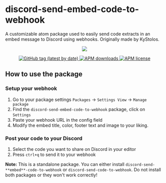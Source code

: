 # discord-send-embed-code-to-webhook
A customizable atom package used to easily send code extracts in an embed message to Discord using webhooks. Originally made by KyStolos.

<p align="center">
  <a href="https://github.com/XXCoreRangerX/discord-send-embed-code-to-webhook/tags">
    <img src="https://user-images.githubusercontent.com/61242573/111846640-88ede300-8907-11eb-9826-8f8c403e9adc.png">
  </a>
<p/>

<p align="center">
  <a href="https://github.com/XXCoreRangerX/discord-send-embed-code-to-webhook/tags">
    <img src="https://img.shields.io/github/v/tag/XXCoreRangerX/discord-send-embed-code-to-webhook?label=LATEST%20VERSION&style=for-the-badge" alt="GitHub tag (latest by date)">
  </a>

  <a href="https://atom.io/packages/discord-send-embed-code-to-webhook">
    <img src="https://img.shields.io/apm/dm/discord-send-embed-code-to-webhook?style=for-the-badge" alt="APM downloads">
  </a>

  <a href="https://github.com/XXCoreRangerX/discord-send-embed-code-to-webhook/blob/master/LICENSE">
    <img src="https://img.shields.io/apm/l/discord-send-embed-code-to-webhook?style=for-the-badge" alt="APM license">
  </a>
<p/>

## How to use the package

### Setup your webhook

1. Go to your package settings `Packages` -> `Settings View` -> `Manage package`
2. Find the `discord-send-embed-code-to-webhook` package, click on `Settings`
3. Paste your webhook URL in the config field
4. Modify the embed title, color, footer text and image to your liking.

### Post your code to your Discord

1. Select the code you want to share on Discord in your editor
2. Press `ctrl+q` to send it to your webhook

**Note:** This is a standalone package. You can either install `discord-send-**embed**-code-to-webhook` or `discord-send-code-to-webhook`. Do not install both packages or they won't work correctly!
